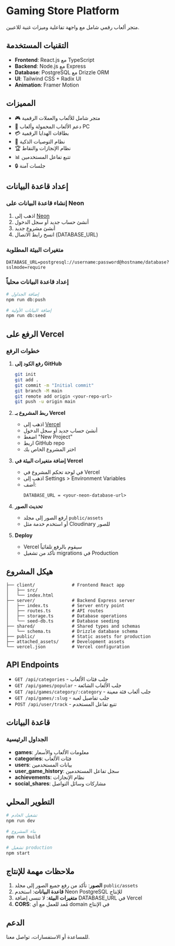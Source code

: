 # Gaming Store Platform

متجر ألعاب رقمي شامل مع واجهة تفاعلية وميزات غنية للاعبين.

## التقنيات المستخدمة

- **Frontend**: React.js مع TypeScript
- **Backend**: Node.js مع Express
- **Database**: PostgreSQL مع Drizzle ORM
- **UI**: Tailwind CSS + Radix UI
- **Animation**: Framer Motion

## المميزات

- 🎮 متجر شامل للألعاب والعملات الرقمية
- 📱 دعم الألعاب المحمولة وألعاب PC
- 💳 بطاقات الهدايا الرقمية
- 🌟 نظام التوصيات الذكية
- 🏆 نظام الإنجازات والنقاط
- 📊 تتبع تفاعل المستخدمين
- 🔒 جلسات آمنة

## إعداد قاعدة البيانات

### إنشاء قاعدة البيانات على Neon

1. اذهب إلى [Neon](https://neon.tech)
2. أنشئ حساب جديد أو سجل الدخول
3. أنشئ مشروع جديد
4. انسخ رابط الاتصال (DATABASE_URL)

### متغيرات البيئة المطلوبة

```env
DATABASE_URL=postgresql://username:password@hostname/database?sslmode=require
```

### إعداد قاعدة البيانات محلياً

```bash
# إضافة الجداول
npm run db:push

# إضافة البيانات الأولية
npm run db:seed
```

## الرفع على Vercel

### خطوات الرفع

1. **رفع الكود إلى GitHub**
   ```bash
   git init
   git add .
   git commit -m "Initial commit"
   git branch -M main
   git remote add origin <your-repo-url>
   git push -u origin main
   ```

2. **ربط المشروع بـ Vercel**
   - اذهب إلى [Vercel](https://vercel.com)
   - أنشئ حساب جديد أو سجل الدخول
   - اضغط "New Project"
   - اربط GitHub repo
   - اختر المشروع الخاص بك

3. **إضافة متغيرات البيئة في Vercel**
   - في لوحة تحكم المشروع في Vercel
   - اذهب إلى Settings > Environment Variables
   - أضف:
     ```
     DATABASE_URL = <your-neon-database-url>
     ```

4. **تحديث الصور**
   - ارفع الصور إلى مجلد `public/assets`
   - أو استخدم خدمة مثل Cloudinary للصور

5. **Deploy**
   - Vercel سيقوم بالرفع تلقائياً
   - تأكد من تشغيل migrations في Production

## هيكل المشروع

```
├── client/              # Frontend React app
│   ├── src/
│   └── index.html
├── server/              # Backend Express server  
│   ├── index.ts         # Server entry point
│   ├── routes.ts        # API routes
│   ├── storage.ts       # Database operations
│   └── seed-db.ts       # Database seeding
├── shared/              # Shared types and schemas
│   └── schema.ts        # Drizzle database schema
├── public/              # Static assets for production
├── attached_assets/     # Development assets
└── vercel.json          # Vercel configuration
```

## API Endpoints

- `GET /api/categories` - جلب فئات الألعاب
- `GET /api/games/popular` - جلب الألعاب الشائعة
- `GET /api/games/category/:category` - جلب ألعاب فئة معينة
- `GET /api/games/:slug` - جلب تفاصيل لعبة
- `POST /api/user/track` - تتبع تفاعل المستخدم

## قاعدة البيانات

### الجداول الرئيسية

- **games**: معلومات الألعاب والأسعار
- **categories**: فئات الألعاب
- **users**: بيانات المستخدمين
- **user_game_history**: سجل تفاعل المستخدمين
- **achievements**: نظام الإنجازات
- **social_shares**: مشاركات وسائل التواصل

## التطوير المحلي

```bash
# تشغيل الخادم
npm run dev

# بناء المشروع
npm run build

# تشغيل production
npm start
```

## ملاحظات مهمة للإنتاج

1. **الصور**: تأكد من رفع جميع الصور إلى مجلد `public/assets`
2. **قاعدة البيانات**: استخدم Neon PostgreSQL للإنتاج
3. **متغيرات البيئة**: لا تنسى إضافة DATABASE_URL في Vercel
4. **CORS**: مُعد للعمل مع أي domain في الإنتاج

## الدعم

للمساعدة أو الاستفسارات، تواصل معنا.